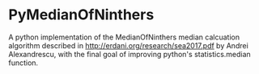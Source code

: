 # PyMedianOfNinthers
 A python implementation of the MedianOfNinthers median calcuation algorithm described in http://erdani.org/research/sea2017.pdf by Andrei Alexandrescu, with the final goal of improving python's statistics.median function.
